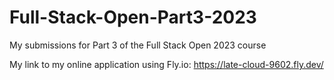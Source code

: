 # Full-Stack-Open-Part3-2023
My submissions for Part 3 of the Full Stack Open 2023 course

My link to my online application using Fly.io: https://late-cloud-9602.fly.dev/
